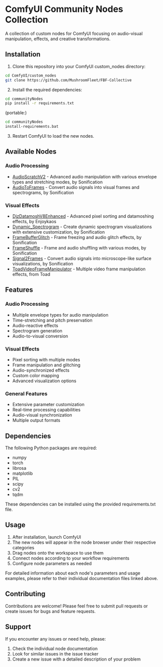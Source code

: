# ComfyUI Community Nodes Collection

A collection of custom nodes for ComfyUI focusing on audio-visual manipulation, effects, and creative transformations.

## Installation

1. Clone this repository into your ComfyUI custom_nodes directory:
```bash
cd ComfyUI/custom_nodes
git clone https://github.com/MushroomFleet/FBF-Collective
```

2. Install the required dependencies:
```bash
cd communityNodes
pip install -r requirements.txt
```
(portable:)
```bash
cd communityNodes
install-requirements.bat
```

3. Restart ComfyUI to load the new nodes.

## Available Nodes

### Audio Processing
- [AudioScratchV2](AudioScratchV2.md) - Advanced audio manipulation with various envelope types and stretching modes, by Sonification
- [AudioToFrames](AudioToFrames.md) - Convert audio signals into visual frames and spectrograms, by Sonification

### Visual Effects
- [DjzDatamoshV8Enhanced](DjzDatamoshV8Enhanced.md) - Advanced pixel sorting and datamoshing effects, by Enjoykaos
- [Dynamic_Spectrogram](Dynamic_Spectrogram.md) - Create dynamic spectrogram visualizations with extensive customization, by Sonification
- [FrameBufferGlitch](FrameBufferGlitch.md) - Frame freezing and audio glitch effects, by Sonification
- [FrameShuffle](FrameShuffle.md) - Frame and audio shuffling with various modes, by Sonification
- [Signal2Frames](Signal2Frames.md) - Convert audio signals into microscope-like surface visualizations, by Sonification
- [ToadVideoFrameManipulator](ToadVideoFrameManipulator.md) - Multiple video frame manipulation effects, from Toad

## Features

### Audio Processing
- Multiple envelope types for audio manipulation
- Time-stretching and pitch preservation
- Audio-reactive effects
- Spectrogram generation
- Audio-to-visual conversion

### Visual Effects
- Pixel sorting with multiple modes
- Frame manipulation and glitching
- Audio-synchronized effects
- Custom color mapping
- Advanced visualization options

### General Features
- Extensive parameter customization
- Real-time processing capabilities
- Audio-visual synchronization
- Multiple output formats

## Dependencies

The following Python packages are required:
- numpy
- torch
- librosa
- matplotlib
- PIL
- scipy
- cv2
- tqdm

These dependencies can be installed using the provided requirements.txt file.

## Usage

1. After installation, launch ComfyUI
2. The new nodes will appear in the node browser under their respective categories
3. Drag nodes onto the workspace to use them
4. Connect nodes according to your workflow requirements
5. Configure node parameters as needed

For detailed information about each node's parameters and usage examples, please refer to their individual documentation files linked above.

## Contributing

Contributions are welcome! Please feel free to submit pull requests or create issues for bugs and feature requests.

## Support

If you encounter any issues or need help, please:
1. Check the individual node documentation
2. Look for similar issues in the issue tracker
3. Create a new issue with a detailed description of your problem
